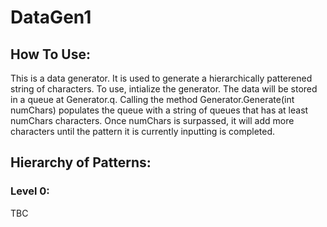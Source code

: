 # DataGen1

## How To Use:

This is a data generator. It is used to generate a hierarchically patterened string of characters.
To use, intialize the generator. The data will be stored in a queue at Generator.q.
Calling the method Generator.Generate(int numChars) populates the queue with a string of queues that has at least numChars characters. Once numChars is surpassed, it will add more characters until the pattern it is currently inputting is completed.

## Hierarchy of Patterns:

### Level 0:

TBC
